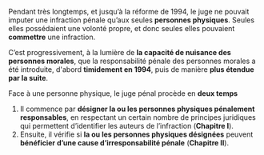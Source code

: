 Pendant très longtemps, et jusqu’à la réforme de 1994, le juge ne pouvait imputer une infraction pénale qu’aux seules **personnes physiques**. Seules elles possédaient une volonté propre, et donc seules elles pouvaient **commettre** une infraction.

C’est progressivement, à la lumière de **la capacité de nuisance des personnes morales**, que la responsabilité pénale des personnes morales a été introduite, d'abord **timidement en 1994**, puis de manière **plus étendue par la suite**.

Face à une personne physique, le juge pénal procède en **deux temps** 
1. Il commence par **désigner la ou les personnes physiques pénalement responsables**, en respectant un certain nombre de principes juridiques qui permettent d’identifier les auteurs de l’infraction (**Chapitre I**).
2. Ensuite, il vérifie si **la ou les personnes physiques désignées** peuvent **bénéficier d’une cause d’irresponsabilité pénale** (**Chapitre II**).